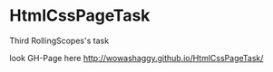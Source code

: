 # HtmlCssPageTask
Third RollingScopes's task

loоk GH-Page here http://wowashaggy.github.io/HtmlCssPageTask/
